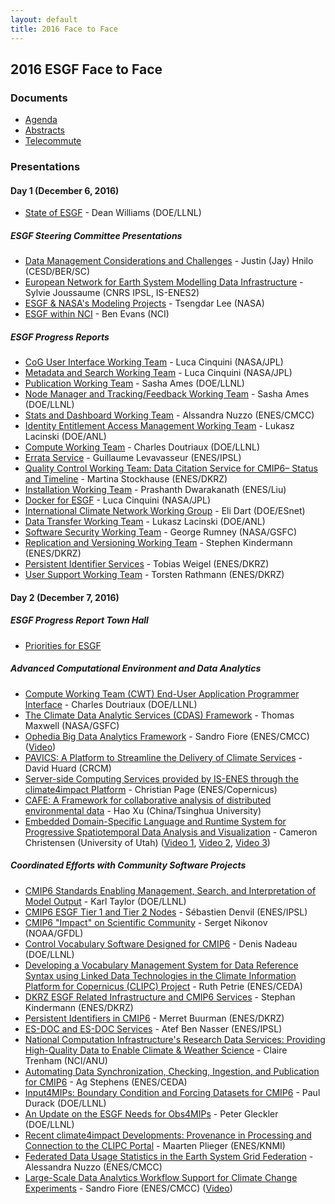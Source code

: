 ```yaml
---
layout: default
title: 2016 Face to Face
---
```


## 2016 ESGF Face to Face

### Documents

* [Agenda][agenda]
* [Abstracts][abstracts]
* [Telecommute][telecommute]

### Presentations

#### Day 1 (December 6, 2016)

* [State of ESGF]({{site.url}}/media/2016-F2F/6-12-2016/F2F-2016-State_of_ESGF.pdf) - Dean Williams (DOE/LLNL)

##### ESGF Steering Committee Presentations

* [Data Management Considerations and Challenges]({{site.url}}/media/2016-F2F/6-12-2016/sponsors/F2F-2016-DOE.pdf) - Justin (Jay) Hnilo (CESD/BER/SC)
* [European Network for Earth System Modelling Data Infrastructure]({{site.url}}/media/2016-F2F/6-12-2016/sponsors/F2F-2016-ISENES.pdf) - Sylvie Joussaume (CNRS IPSL, IS-ENES2)
* [ESGF & NASA's Modeling Projects]({{site.url}}/media/2016-F2F/6-12-2016/sponsors/F2F-2016-NASA.pdf) - Tsengdar Lee (NASA)
* [ESGF within NCI]({{site.url}}/media/2016-F2F/6-12-2016/sponsors/F2F-2016-NCI.pdf) - Ben Evans (NCI)

##### ESGF Progress Reports

* [CoG User Interface Working Team]({{site.url}}/media/2016-F2F/6-12-2016/progress_reports/F2F-2016-UI.pdf) - Luca Cinquini (NASA/JPL)
* [Metadata and Search Working Team]({{site.url}}/media/2016-F2F/6-12-2016/progress_reports/F2F-2016-Search.pdf) - Luca Cinquini (NASA/JPL)
* [Publication Working Team]({{site.url}}/media/2016-F2F/6-12-2016/progress_reports/F2F-2016-Publication.pdf) - Sasha Ames (DOE/LLNL)
* [Node Manager and Tracking/Feedback Working Team]({{site.url}}/media/2016-F2F/6-12-2016/progress_reports/F2F-2016-Node_Manager.pdf) - Sasha Ames (DOE/LLNL)
* [Stats and Dashboard Working Team]({{site.url}}/media/2016-F2F/6-12-2016/progress_reports/F2F-2016-Dashboard.pdf) - Alssandra Nuzzo (ENES/CMCC)
* [Identity Entitlement Access Management Working Team]({{site.url}}/media/2016-F2F/6-12-2016/progress_reports/F2F-2016-IDEA.pdf) - Lukasz Lacinski (DOE/ANL)
* [Compute Working Team]({{site.url}}/media/2016-F2F/6-12-2016/progress_reports/F2F-2016-Compute.pdf) - Charles Doutriaux (DOE/LLNL)
* [Errata Service]({{site.url}}/media/2016-F2F/6-12-2016/projects/F2F-2016-CMIP6_Errata_Service.pdf) - Guillaume Levavasseur (ENES/IPSL)
* [Quality Control Working Team: Data Citation Service for CMIP6– Status and Timeline]({{site.url}}/media/2016-F2F/6-12-2016/progress_reports/F2F-2016-Quality_Control.pdf) - Martina Stockhause (ENES/DKRZ)
* [Installation Working Team]({{site.url}}/media/2016-F2F/6-12-2016/progress_reports/F2F-2016-Installation.pdf) - Prashanth Dwarakanath (ENES/Liu)
* [Docker for ESGF]({{site.url}}/media/2016-F2F/6-12-2016/progress_reports/F2F-2016-Docker.pdf) - Luca Cinquini (NASA/JPL)
* [International Climate Network Working Group]({{site.url}}/media/2016-F2F/6-12-2016/progress_reports/F2F-2016-ICNWG.pdf) - Eli Dart (DOE/ESnet)
* [Data Transfer Working Team]({{site.url}}/media/2016-F2F/6-12-2016/progress_reports/F2F-2016-Data_Transfer.pdf) - Lukasz Lacinski (DOE/ANL)
* [Software Security Working Team]({{site.url}}/media/2016-F2F/6-12-2016/progress_reports/F2F-2016-Software_Security.pdf) - George Rumney (NASA/GSFC)
* [Replication and Versioning Working Team]({{site.url}}/media/2016-F2F/6-12-2016/progress_reports/F2F-2016-Replication.pdf) - Stephen Kindermann (ENES/DKRZ)
* [Persistent Identifier Services]({{site.url}}/media/2016-F2F/6-12-2016/projects/F2F-2016-PID.pdf) - Tobias Weigel (ENES/DKRZ)
* [User Support Working Team]({{site.url}}/media/2016-F2F/6-12-2016/progress_reports/F2F-2016-Support.pdf) - Torsten Rathmann (ENES/DKRZ)

#### Day 2 (December 7, 2016)

##### ESGF Progress Report Town Hall

* [Priorities for ESGF]({{site.url}}/media/2016-F2F/7-12-2016/F2F-2016-Priorities_For_ESGF.pdf)

##### Advanced Computational Environment and Data Analytics

* [Compute Working Team (CWT) End-User Application Programmer Interface]({{site.url}}/media/2016-F2F/7-12-2016/compute_and_analytics/F2F-2016-CWT_API.pdf) - Charles Doutriaux (DOE/LLNL)
* [The Climate Data Analytic Services (CDAS) Framework]({{site.url}}/media/2016-F2F/7-12-2016/compute_and_analytics/F2F-2016-CDAS.pdf) - Thomas Maxwell (NASA/GSFC)
* [Ophedia Big Data Analytics Framework]({{site.url}}/media/2016-F2F/7-12-2016/compute_and_analytics/F2F-2016-Ophidia.pdf) - Sandro Fiore (ENES/CMCC) ([Video]({{site.url}}/media/2016-F2F/7-12-2016/compute_and_analytics/F2F-2016-Ophidia_SnowOff3.mov))
* [PAVICS: A Platform to Streamline the Delivery of Climate Services]({{site.url}}/media/2016-F2F/7-12-2016/compute_and_analytics/F2F-2016-PAVICS.pdf) - David Huard (CRCM)
* [Server-side Computing Services provided by IS-ENES through the climate4impact Platform]({{site.url}}/media/2016-F2F/7-12-2016/compute_and_analytics/F2F-2016-climate4impact_compute.pdf) - Christian Page (ENES/Copernicus)
* [CAFE: A Framework for collaborative analysis of distributed environmental data]({{site.url}}/media/2016-F2F/7-12-2016/compute_and_analytics/F2F-2016-CAFE.pdf) - Hao Xu (China/Tsinghua University)
* [Embedded Domain-Specific Language and Runtime System for Progressive Spatiotemporal Data Analysis and Visualization]({{site.url}}/media/2016-F2F/7-12-2016/compute_and_analytics/F2F-2016-Visus_EDSL.pdf) - Cameron Christensen (University of Utah) ([Video 1]({{site.url}}/media/2016-F2F/7-12-2016/compute_and_analytics/F2F-2016-Visus_EDSL_multires_nature1.mp4), [Video 2]({{site.url}}/media/2016-F2F/7-12-2016/compute_and_analytics/F2F-2016-Visus_EDSL_multires_nature2.mp4), [Video 3]({{site.url}}/media/2016-F2F/7-12-2016/compute_and_analytics/F2F-2016-Visus_EDSL_order_comparison.mp4))

##### Coordinated Efforts with Community Software Projects

* [CMIP6 Standards Enabling Management, Search, and Interpretation of Model Output]({{site.url}}/media/2016-F2F/7-12-2016/community_software/F2F-2016-CMIP6_Standards.pdf) - Karl Taylor (DOE/LLNL)
* [CMIP6 ESGF Tier 1 and Tier 2 Nodes]({{site.url}}/media/2016-F2F/7-12-2016/community_software/F2F-2016-Tier1_Tier2.pdf) - Sébastien Denvil (ENES/IPSL)
* [CMIP6 "Impact" on Scientific Community]({{site.url}}/media/2016-F2F/7-12-2016/community_software/F2F-2016-CMIP6_Impact.pdf) - Serget Nikonov (NOAA/GFDL)
* [Control Vocabulary Software Designed for CMIP6]({{site.url}}/media/2016-F2F/7-12-2016/community_software/F2F-2016-CV_CMIP6_PrePARE.pdf) - Denis Nadeau (DOE/LLNL)
* [Developing a Vocabulary Management System for Data Reference Syntax using Linked Data Technologies in the Climate Information Platform for Copernicus (CLIPC) Project]({{site.url}}/media/2016-F2F/7-12-2016/community_software/F2F-2016-DRS_CLIPC.pdf) - Ruth Petrie (ENES/CEDA)
* [DKRZ ESGF Related Infrastructure and CMIP6 Services]({{site.url}}/media/2016-F2F/7-12-2016/community_software/F2F-2016-DKRZ_ESGF_CMIP6.pdf) - Stephan Kindermann (ENES/DKRZ)
* [Persistent Identifiers in CMIP6]({{site.url}}/media/2016-F2F/7-12-2016/community_software/F2F-2016-CMIP6_PIDs.pdf) - Merret Buurman (ENES/DKRZ)
* [ES-DOC and ES-DOC Services]({{site.url}}/media/2016-F2F/7-12-2016/community_software/F2F-2016-ESDOC_CMIP6_ERRATA.pdf) - Atef Ben Nasser (ENES/IPSL)
* [National Computation Infrastructure's Research Data Services: Providing High-Quality Data to Enable Climate & Weather Science]({{site.url}}/media/2016-F2F/7-12-2016/community_software/F2F-2016-NCI_Research_Data_Services.pdf) - Claire Trenham (NCI/ANU)
* [Automating Data Synchronization, Checking, Ingestion, and Publication for CMIP6]({{site.url}}/media/2016-F2F/7-12-2016/community_software/F2F-2016-Data_Synchronization_CMIP6.pdf) - Ag Stephens (ENES/CEDA)
* [Input4MIPs: Boundary Condition and Forcing Datasets for CMIP6]({{site.url}}/media/2016-F2F/7-12-2016/community_software/F2F-2016-input4MIPs.pdf) - Paul Durack (DOE/LLNL)
* [An Update on the ESGF Needs for Obs4MIPs]({{site.url}}/media/2016-F2F/7-12-2016/community_software/F2F-2016-Obs4MIPs.pdf) - Peter Gleckler (DOE/LLNL)
* [Recent climate4impact Developments: Provenance in Processing and Connection to the CLIPC Portal]({{site.url}}/media/2016-F2F/7-12-2016/community_software/F2F-2016-climate4impact_provenance.pdf) - Maarten Plieger (ENES/KNMI)
* [Federated Data Usage Statistics in the Earth System Grid Federation]({{site.url}}/media/2016-F2F/7-12-2016/community_software/F2F-2016-Federated_Usage_Stats.pdf) - Alessandra Nuzzo (ENES/CMCC)
* [Large-Scale Data Analytics Workflow Support for Climate Change Experiments]({{site.url}}/media/2016-F2F/7-12-2016/community_software/F2F-2016-INDIGO.pdf) - Sandro Fiore (ENES/CMCC) ([Video]({{site.url}}/media/2016-F2F/7-12-2016/community_software/F2F-2016-INDIGO_Use_Case.mov))

[agenda]: {{site.url}}/media/2016-F2F/Agenda.pdf
[abstracts]: {{site.url}}/media/2016-F2F/Abstracts.pdf
[telecommute]: {{site.url}}/media/2016-F2F/Telecommute.pdf
[#]: #